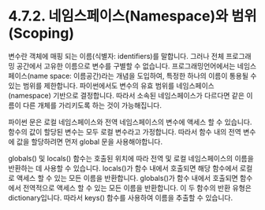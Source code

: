 # 4.7.2. 네임스페이스(Namespace)와 범위(Scoping)

변수란 객체에 매핑 되는 이름(식별자: identifiers)를 말합니다. 그러나 전체 프로그래밍 공간에서 고유한 이름으로 변수를 구별할 수 없습니다. 프로그래밍언어에서는 네임스페이스(name space: 이름공간)라는 개념을 도입하여, 특정한 하나의 이름이 통용될 수 있는 범위를 제한합니다. 파이썬에서도 변수의 유효 범위를 네임스페이스(namespace) 기반으로 결정합니다. 따라서 소속된 네임스페이스가 다르다면 같은 이름이 다른 개체를 가리키도록 하는 것이 가능해집니다.

파이썬 문은 로컬 네임스페이스와 전역 네임스페이스의 변수에 액세스 할 수 있습니다. 함수의 값이 할당된 변수는 모두 로컬 변수라고 가정합니다. 따라서 함수 내의 전역 변수에 값을 할당하려면 먼저 global 문을 사용해야합니다.

globals() 및 locals() 함수는 호출된 위치에 따라 전역 및 로컬 네임스페이스의 이름을 반환하는 데 사용할 수 있습니다. locals()가 함수 내에서 호출되면 해당 함수에서 로컬로 액세스 할 수 있는 모든 이름을 반환합니다. globals()가 함수 내에서 호출되면 함수에서 전역적으로 액세스 할 수 있는 모든 이름을 반환합니다. 이 두 함수의 반환 유형은 dictionary입니다. 따라서 keys() 함수를 사용하여 이름을 추출할 수 있습니다.
